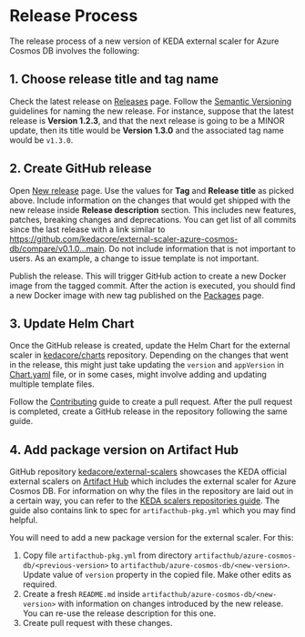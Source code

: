 # Release Process

The release process of a new version of KEDA external scaler for Azure Cosmos DB involves the following:

## 1. Choose release title and tag name

Check the latest release on [Releases](https://github.com/kedacore/external-scaler-azure-cosmos-db/releases) page. Follow the [Semantic Versioning](https://semver.org/) guidelines for naming the new release. For instance, suppose that the latest release is **Version 1.2.3**, and that the next release is going to be a MINOR update, then its title would be **Version 1.3.0** and the associated tag name would be `v1.3.0`.

## 2. Create GitHub release

Open [New release](https://github.com/kedacore/external-scaler-azure-cosmos-db/releases/new) page. Use the values for **Tag** and **Release title** as picked above. Include information on the changes that would get shipped with the new release inside **Release description** section. This includes new features, patches, breaking changes and deprecations. You can get list of all commits since the last release with a link similar to <https://github.com/kedacore/external-scaler-azure-cosmos-db/compare/v0.1.0...main>. Do not include information that is not important to users. As an example, a change to issue template is not important.

Publish the release. This will trigger GitHub action to create a new Docker image from the tagged commit. After the action is executed, you should find a new Docker image with new tag published on the [Packages](https://github.com/orgs/kedacore/packages?repo_name=external-scaler-azure-cosmos-db) page.

## 3. Update Helm Chart

Once the GitHub release is created, update the Helm Chart for the external scaler in [kedacore/charts](https://github.com/kedacore/charts/tree/master/cosmosdb-scaler) repository. Depending on the changes that went in the release, this might just take updating the `version` and `appVersion` in [Chart.yaml](https://github.com/kedacore/charts/blob/master/cosmosdb-scaler/Chart.yaml) file, or in some cases, might involve adding and updating multiple template files.

Follow the [Contributing](https://github.com/kedacore/charts/blob/master/CONTRIBUTING.md) guide to create a pull request. After the pull request is completed, create a GitHub release in the repository following the same guide.

## 4. Add package version on Artifact Hub

GitHub repository [kedacore/external-scalers](https://github.com/kedacore/external-scalers) showcases the KEDA official external scalers on [Artifact Hub](https://artifacthub.io/packages/search?repo=keda-official-external-scalers) which includes the external scaler for Azure Cosmos DB. For information on why the files in the repository are laid out in a certain way, you can refer to the [KEDA scalers repositories guide](https://artifacthub.io/docs/topics/repositories/#keda-scalers-repositories). The guide also contains link to spec for `artifacthub-pkg.yml` which you may find helpful.

You will need to add a new package version for the external scaler. For this:

1. Copy file `artifacthub-pkg.yml` from directory `artifacthub/azure-cosmos-db/<previous-version>` to `artifacthub/azure-cosmos-db/<new-version>`. Update value of `version` property in the copied file. Make other edits as required.
1. Create a fresh `README.md` inside `artifacthub/azure-cosmos-db/<new-version>` with information on changes introduced by the new release. You can re-use the release description for this one.
1. Create pull request with these changes.

